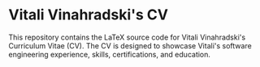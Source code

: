 # Vitali Vinahradski's CV
This repository contains the LaTeX source code for Vitali Vinahradski's Curriculum Vitae (CV). The CV is designed to showcase Vitali's software engineering experience, skills, certifications, and education.
